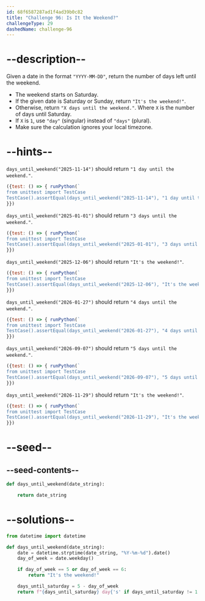 ```yaml
---
id: 68f6587287ad1f4ad39b0c82
title: "Challenge 96: Is It the Weekend?"
challengeType: 29
dashedName: challenge-96
---
```


# --description--

Given a date in the format `"YYYY-MM-DD"`, return the number of days left until the weekend.

- The weekend starts on Saturday.
- If the given date is Saturday or Sunday, return `"It's the weekend!"`.
- Otherwise, return `"X days until the weekend."`. Where `X` is the number of days until Saturday.
- If `X` is `1`, use `"day"` (singular) instead of `"days"` (plural).
- Make sure the calculation ignores your local timezone.

# --hints--

`days_until_weekend("2025-11-14")` should return `"1 day until the weekend."`.

```js
({test: () => { runPython(`
from unittest import TestCase
TestCase().assertEqual(days_until_weekend("2025-11-14"), "1 day until the weekend.")`)
}})
```

`days_until_weekend("2025-01-01")` should return `"3 days until the weekend."`.

```js
({test: () => { runPython(`
from unittest import TestCase
TestCase().assertEqual(days_until_weekend("2025-01-01"), "3 days until the weekend.")`)
}})
```

`days_until_weekend("2025-12-06")` should return `"It's the weekend!"`.

```js
({test: () => { runPython(`
from unittest import TestCase
TestCase().assertEqual(days_until_weekend("2025-12-06"), "It's the weekend!")`)
}})
```

`days_until_weekend("2026-01-27")` should return `"4 days until the weekend."`.

```js
({test: () => { runPython(`
from unittest import TestCase
TestCase().assertEqual(days_until_weekend("2026-01-27"), "4 days until the weekend.")`)
}})
```

`days_until_weekend("2026-09-07")` should return `"5 days until the weekend."`.

```js
({test: () => { runPython(`
from unittest import TestCase
TestCase().assertEqual(days_until_weekend("2026-09-07"), "5 days until the weekend.")`)
}})
```

`days_until_weekend("2026-11-29")` should return `"It's the weekend!"`.

```js
({test: () => { runPython(`
from unittest import TestCase
TestCase().assertEqual(days_until_weekend("2026-11-29"), "It's the weekend!")`)
}})
```

# --seed--

## --seed-contents--

```py
def days_until_weekend(date_string):

    return date_string
```

# --solutions--

```py
from datetime import datetime

def days_until_weekend(date_string):
    date = datetime.strptime(date_string, "%Y-%m-%d").date()
    day_of_week = date.weekday()

    if day_of_week == 5 or day_of_week == 6:
        return "It's the weekend!"

    days_until_saturday = 5 - day_of_week
    return f"{days_until_saturday} day{'s' if days_until_saturday != 1 else ''} until the weekend."
```
